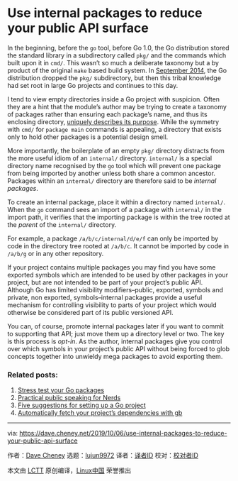 [#]: collector: (lujun9972)
[#]: translator: ( )
[#]: reviewer: ( )
[#]: publisher: ( )
[#]: url: ( )
[#]: subject: (Use internal packages to reduce your public API surface)
[#]: via: (https://dave.cheney.net/2019/10/06/use-internal-packages-to-reduce-your-public-api-surface)
[#]: author: (Dave Cheney https://dave.cheney.net/author/davecheney)

Use internal packages to reduce your public API surface
======

In the beginning, before the `go` tool, before Go 1.0, the Go distribution stored the standard library in a subdirectory called `pkg/` and the commands which built upon it in `cmd/`. This wasn’t so much a deliberate taxonomy but a by product of the original `make` based build system. In [September 2014][1], the Go distribution dropped the `pkg/` subdirectory, but then this tribal knowledge had set root in large Go projects and continues to this day.

I tend to view empty directories inside a Go project with suspicion. Often they are a hint that the module’s author may be trying to create a taxonomy of packages rather than ensuring each package’s name, and thus its enclosing directory, [uniquely describes its purpose][2]. While the symmetry with `cmd/` for `package main` commands is appealing, a directory that exists only to hold other packages is a potential design smell.

More importantly, the boilerplate of an empty `pkg/` directory distracts from the more useful idiom of an `internal/` directory. `internal/` is a special directory name recognised by the `go` tool which will prevent one package from being imported by another unless both share a common ancestor. Packages within an `internal/` directory are therefore said to be _internal packages_.

To create an internal package, place it within a directory named `internal/`. When the `go` command sees an import of a package with `internal/` in the import path, it verifies that the importing package is within the tree rooted at the _parent_ of the `internal/` directory.

For example, a package `/a/b/c/internal/d/e/f` can only be imported by code in the directory tree rooted at `/a/b/c`. It cannot be imported by code in `/a/b/g` or in any other repository.

If your project contains multiple packages you may find you have some exported symbols which are intended to be used by other packages in your project, but are not intended to be part of your project’s public API. Although Go has limited visibility modifiers–public, exported, symbols and private, non exported, symbols–internal packages provide a useful mechanism for controlling visibility to parts of your project which would otherwise be considered part of its public versioned API.

You can, of course, promote internal packages later if you want to commit to supporting that API; just move them up a directory level or two. The key is this process is _opt-in_. As the author, internal packages give you control over which symbols in your project’s public API without being forced to glob concepts together into unwieldy mega packages to avoid exporting them.

### Related posts:

  1. [Stress test your Go packages][3]
  2. [Practical public speaking for Nerds][4]
  3. [Five suggestions for setting up a Go project][5]
  4. [Automatically fetch your project’s dependencies with gb][6]



--------------------------------------------------------------------------------

via: https://dave.cheney.net/2019/10/06/use-internal-packages-to-reduce-your-public-api-surface

作者：[Dave Cheney][a]
选题：[lujun9972][b]
译者：[译者ID](https://github.com/译者ID)
校对：[校对者ID](https://github.com/校对者ID)

本文由 [LCTT](https://github.com/LCTT/TranslateProject) 原创编译，[Linux中国](https://linux.cn/) 荣誉推出

[a]: https://dave.cheney.net/author/davecheney
[b]: https://github.com/lujun9972
[1]: https://groups.google.com/forum/m/#!msg/golang-dev/c5AknZg3Kww/OFLmvGyfNR0J
[2]: https://dave.cheney.net/2019/01/08/avoid-package-names-like-base-util-or-common
[3]: https://dave.cheney.net/2013/06/19/stress-test-your-go-packages (Stress test your Go packages)
[4]: https://dave.cheney.net/2015/02/17/practical-public-speaking-for-nerds (Practical public speaking for Nerds)
[5]: https://dave.cheney.net/2014/12/01/five-suggestions-for-setting-up-a-go-project (Five suggestions for setting up a Go project)
[6]: https://dave.cheney.net/2016/06/26/automatically-fetch-your-projects-dependencies-with-gb (Automatically fetch your project’s dependencies with gb)
